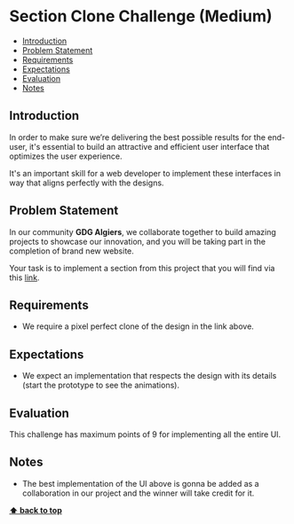 # Section Clone Challenge (Medium)

- [Introduction](#introduction)
- [Problem Statement](#problem-statement)
- [Requirements](#requirements)
- [Expectations](#expectations)
- [Evaluation](#evaluation)
- [Notes](#notes)

## Introduction

In order to make sure we’re delivering the best possible results for the end-user, it's essential to build an attractive and efficient user interface that optimizes the user experience.

It's an important skill for a web developer to implement these interfaces in way that aligns perfectly with the designs.

## Problem Statement

In our community **GDG Algiers**, we collaborate together to build amazing projects to showcase our innovation, and you will be taking part in the completion of brand new website.

Your task is to implement a section from this project that you will find via this [link](https://www.figma.com/file/RVZobeJorm0ePXKzBXLsAH/Untitled?node-id=1%3A71).

## Requirements

- We require a pixel perfect clone of the design in the link above.

## Expectations

- We expect an implementation that respects the design with its details (start the prototype to see the animations).

## Evaluation

This challenge has maximum points of 9 for implementing all the entire UI.

## Notes

- The best implementation of the UI above is gonna be added as a collaboration in our project and the winner will take credit for it.

**[⬆ back to top](#introduction)**

